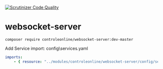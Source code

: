 [![Scrutinizer Code Quality](https://scrutinizer-ci.com/g/controleonline/api-platform-websocket-server/badges/quality-score.png?b=master)](https://scrutinizer-ci.com/g/controleonline/api-platform-websocket-server/?branch=master)

# websocket-server


`composer require controleonline/websocket-server:dev-master`


Add Service import:
config\services.yaml

```yaml
imports:
    - { resource: "../modules/controleonline/websocket-server/config/services/services.yaml" }    
```
